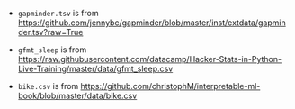 * `gapminder.tsv` is from https://github.com/jennybc/gapminder/blob/master/inst/extdata/gapminder.tsv?raw=True

* `gfmt_sleep` is from https://raw.githubusercontent.com/datacamp/Hacker-Stats-in-Python-Live-Training/master/data/gfmt_sleep.csv

* `bike.csv` is from https://github.com/christophM/interpretable-ml-book/blob/master/data/bike.csv